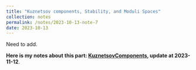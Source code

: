 ```yaml
---
title: "Kuznetsov components, Stability, and Moduli Spaces"
collection: notes
permalink: /notes/2023-10-13-note-7
date: 2023-10-13
---
```

Need to add.

**Here is my notes about this part: [KuznetsovComponents](https://dvlxlwz.github.io/files/KuznetsovComponents.pdf), update at 2023-11-12**.

